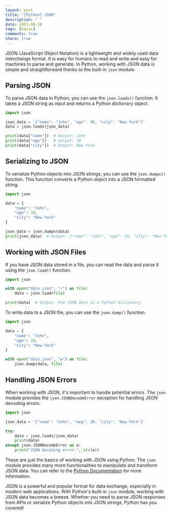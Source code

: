 ```yaml
---
layout: post
title: "[Python] JSON"
description: " "
date: 2023-09-10
tags: [basic]
comments: true
share: true
---
```


JSON (JavaScript Object Notation) is a lightweight and widely used data interchange format. It is easy for humans to read and write and easy for machines to parse and generate. In Python, working with JSON data is simple and straightforward thanks to the built-in `json` module.

## Parsing JSON

To parse JSON data in Python, you can use the `json.loads()` function. It takes a JSON string as input and returns a Python dictionary object.

```python
import json

json_data = '{"name": "John", "age": 30, "city": "New York"}'
data = json.loads(json_data)

print(data["name"])  # Output: John
print(data["age"])   # Output: 30
print(data["city"])  # Output: New York
```

## Serializing to JSON

To serialize Python objects into JSON strings, you can use the `json.dumps()` function. This function converts a Python object into a JSON formatted string.

```python
import json

data = {
    "name": "John",
    "age": 30,
    "city": "New York"
}

json_data = json.dumps(data)
print(json_data)  # Output: {"name": "John", "age": 30, "city": "New York"}
```

## Working with JSON Files

If you have JSON data stored in a file, you can read the data and parse it using the `json.load()` function.

```python
import json

with open("data.json", "r") as file:
    data = json.load(file)

print(data)  # Output: the JSON data as a Python dictionary
```

To write data to a JSON file, you can use the `json.dump()` function.

```python
import json

data = {
    "name": "John",
    "age": 30,
    "city": "New York"
}

with open("data.json", "w") as file:
    json.dump(data, file)
```

## Handling JSON Errors

When working with JSON, it's important to handle potential errors. The `json` module provides the `json.JSONDecodeError` exception for handling JSON decoding errors.

```python
import json

json_data = '{"name": "John", "aeg": 30, "city": "New York"}'

try:
    data = json.loads(json_data)
    print(data)
except json.JSONDecodeError as e:
    print("JSON decoding error:", str(e))
```

These are just the basics of working with JSON using Python. The `json` module provides many more functionalities to manipulate and transform JSON data. You can refer to the [Python Documentation](https://docs.python.org/3/library/json.html) for more information.

JSON is a powerful and popular format for data exchange, especially in modern web applications. With Python's built-in `json` module, working with JSON data becomes a breeze. Whether you need to parse JSON responses from APIs or serialize Python objects into JSON strings, Python has you covered!